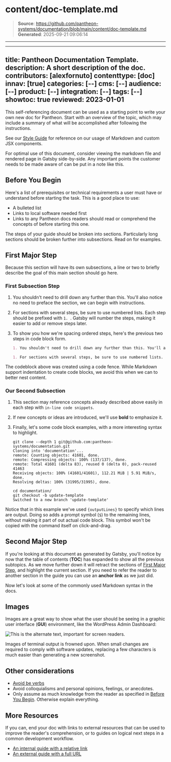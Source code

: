 # content/doc-template.md

> **Source**: https://github.com/pantheon-systems/documentation/blob/main/content/doc-template.md
> **Generated**: 2025-09-21 09:06:14

---

---
title: Pantheon Documentation Template.
description: A short description of the doc.
contributors: [alexfornuto]
contenttype: [doc]
innav: [true]
categories: [--]
cms: [--]
audience: [--]
product: [--]
integration: [--]
tags: [--]
showtoc: true
reviewed: 2023-01-01
---

This self-referencing document can be used as a starting point to write your own new doc for Pantheon. Start with an overview of the topic, which may include a summary of what will be accomplished after following the instructions.

See our [Style Guide](/style-guide) for reference on our usage of Markdown and custom JSX components.

<Alert title="Note" type="info">

For optimal use of this document, consider viewing the markdown file and rendered page in Gatsby side-by-side. Any important points the customer needs to be made aware of can be put in a note like this.

</Alert>

## Before You Begin
Here's a list of prerequisites or technical requirements a user must have or understand before starting the task. This is a good place to use:

 - A bulleted list
 - Links to local software needed first
 - Links to any Pantheon docs readers should read or comprehend the concepts of before starting this one.

The steps of your guide should be broken into sections. Particularly long sections should be broken further into subsections. Read on for examples.

## First Major Step
Because this section will have its own subsections, a line or two to briefly describe the goal of this main section should go here.

### First Subsection Step
1. You shouldn't need to drill down any further than this. You'll also notice no need to preface the section, we can begin with instructions.

1. For sections with several steps, be sure to use numbered lists. Each step should be prefixed with `1. `. Gatsby will number the steps, making it easier to add or remove steps later.

1. To show you how we're spacing ordered steps, here's the previous two steps in code block form.

   ```markdown
   1. You shouldn't need to drill down any further than this. You'll also notice no need to preface the section, we can begin with instructions.

   1. For sections with several steps, be sure to use numbered lists. Each step should be prefixed with `1. `. Gatsby will number the steps, making it easier to add or remove steps later.
   ```

  The codeblock above was created using a code fence. While Markdown support indentation to create code blocks, we avoid this when we can to better nest content.

### Our Second Subsection
1. This section may reference concepts already described above easily in each step with `in-line code snippets`.

1. If new concepts or ideas are introduced, we'll use **bold** to emphasize it.

1. Finally, let's some code block examples, with a more interesting syntax to highlight.

   ```bash{outputLines: 2-7}
   git clone --depth 1 git@github.com:pantheon-systems/documentation.git
   Cloning into 'documentation'...
   remote: Counting objects: 41601, done.
   remote: Compressing objects: 100% (137/137), done.
   remote: Total 41601 (delta 83), reused 0 (delta 0), pack-reused 41463
   Receiving objects: 100% (41601/41601), 112.21 MiB | 5.91 MiB/s, done.
   Resolving deltas: 100% (31995/31995), done.
   ```

   ```bash{outputLines:3}
   cd documentation/
   git checkout -b update-template
   Switched to a new branch 'update-template'
   ```

Notice that in this example we've used `{outputLines}` to specify which lines are output. Doing so adds a prompt symbol (`$`) to the remaining lines, without making it part of out actual code block. This symbol won't be copied with the command itself on click-and-drag.

## Second Major Step
If you're looking at this document as generated by Gatsby, you'll notice by now that the table of contents (**TOC**) has expanded to show all the previous subtopics. As we move further down it will retract the sections of [First Major Step](#first-major-step), and highlight the current section. If you need to refer the reader to another section in the guide you can use an **anchor link** as we just did.

Now let's look at some of the commonly used Markdown syntax in the docs.

## Images
Images are a great way to show what the user should be seeing in a graphic user interface (**GUI**) environment, like the WordPress Admin Dashboard:

![This is the alternate text, important for screen readers.](../images/WordPress_Pantheon-Cache-Settings.png)

<Alert title="Warning" type="danger">

Images of terminal output is frowned upon. When small changes are required to comply with software updates, replacing a few characters is much easier than generating a new screenshot.

</Alert>

## Other considerations
 - [Avoid be verbs](http://writing.rocks/to-be-or-not-to-be/)
 - Avoid colloquialisms and personal opinions, feelings, or anecdotes.
 - Only assume as much knowledge from the reader as specified in [Before You Begin](#before-you-begin). Otherwise explain everything.

## More Resources
If you can, end your doc with links to external resources that can be used to improve the reader's comprehension, or to guides on logical next steps in a common development workflow.

 - [An internal guide with a relative link](/get-started)  
 - [An external guide with a full URL](http://writing.rocks/)
